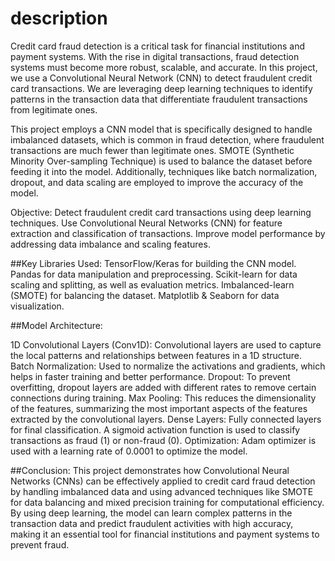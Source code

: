 # description
Credit card fraud detection is a critical task for financial institutions and payment systems. With the rise in digital transactions, fraud detection systems must become more robust, scalable, and accurate. In this project, we use a Convolutional Neural Network (CNN) to detect fraudulent credit card transactions. We are leveraging deep learning techniques to identify patterns in the transaction data that differentiate fraudulent transactions from legitimate ones.

This project employs a CNN model that is specifically designed to handle imbalanced datasets, which is common in fraud detection, where fraudulent transactions are much fewer than legitimate ones. SMOTE (Synthetic Minority Over-sampling Technique) is used to balance the dataset before feeding it into the model. Additionally, techniques like batch normalization, dropout, and data scaling are employed to improve the accuracy of the model.

Objective:
Detect fraudulent credit card transactions using deep learning techniques.
Use Convolutional Neural Networks (CNN) for feature extraction and classification of transactions.
Improve model performance by addressing data imbalance and scaling features.



##Key Libraries Used:
TensorFlow/Keras for building the CNN model.
Pandas for data manipulation and preprocessing.
Scikit-learn for data scaling and splitting, as well as evaluation metrics.
Imbalanced-learn (SMOTE) for balancing the dataset.
Matplotlib & Seaborn for data visualization.



##Model Architecture:

1D Convolutional Layers (Conv1D): Convolutional layers are used to capture the local patterns and relationships between features in a 1D structure.
Batch Normalization: Used to normalize the activations and gradients, which helps in faster training and better performance.
Dropout: To prevent overfitting, dropout layers are added with different rates to remove certain connections during training.
Max Pooling: This reduces the dimensionality of the features, summarizing the most important aspects of the features extracted by the convolutional layers.
Dense Layers: Fully connected layers for final classification. A sigmoid activation function is used to classify transactions as fraud (1) or non-fraud (0).
Optimization: Adam optimizer is used with a learning rate of 0.0001 to optimize the model.

##Conclusion:
This project demonstrates how Convolutional Neural Networks (CNNs) can be effectively applied to credit card fraud detection by handling imbalanced data and using advanced techniques like SMOTE for data balancing and mixed precision training for computational efficiency. By using deep learning, the model can learn complex patterns in the transaction data and predict fraudulent activities with high accuracy, making it an essential tool for financial institutions and payment systems to prevent fraud.

